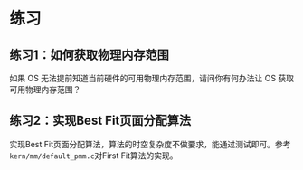 # 练习

## 练习1：如何获取物理内存范围

如果 OS 无法提前知道当前硬件的可用物理内存范围，请问你有何办法让 OS 获取可用物理内存范围？

## 练习2：实现Best Fit页面分配算法

实现Best Fit页面分配算法，算法的时空复杂度不做要求，能通过测试即可。参考`kern/mm/default_pmm.c`对First Fit算法的实现。

